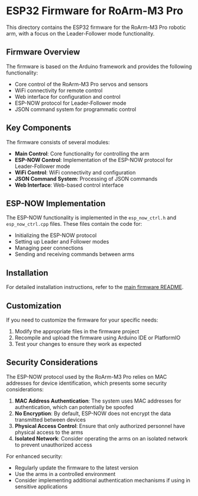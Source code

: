 # ESP32 Firmware for RoArm-M3 Pro

This directory contains the ESP32 firmware for the RoArm-M3 Pro robotic arm, with a focus on the Leader-Follower mode functionality.

## Firmware Overview

The firmware is based on the Arduino framework and provides the following functionality:

- Core control of the RoArm-M3 Pro servos and sensors
- WiFi connectivity for remote control
- Web interface for configuration and control
- ESP-NOW protocol for Leader-Follower mode
- JSON command system for programmatic control

## Key Components

The firmware consists of several modules:

- **Main Control**: Core functionality for controlling the arm
- **ESP-NOW Control**: Implementation of the ESP-NOW protocol for Leader-Follower mode
- **WiFi Control**: WiFi connectivity and configuration
- **JSON Command System**: Processing of JSON commands
- **Web Interface**: Web-based control interface

## ESP-NOW Implementation

The ESP-NOW functionality is implemented in the `esp_now_ctrl.h` and `esp_now_ctrl.cpp` files. These files contain the code for:

- Initializing the ESP-NOW protocol
- Setting up Leader and Follower modes
- Managing peer connections
- Sending and receiving commands between arms

## Installation

For detailed installation instructions, refer to the [main firmware README](../README.md).

## Customization

If you need to customize the firmware for your specific needs:

1. Modify the appropriate files in the firmware project
2. Recompile and upload the firmware using Arduino IDE or PlatformIO
3. Test your changes to ensure they work as expected

## Security Considerations

The ESP-NOW protocol used by the RoArm-M3 Pro relies on MAC addresses for device identification, which presents some security considerations:

1. **MAC Address Authentication**: The system uses MAC addresses for authentication, which can potentially be spoofed
2. **No Encryption**: By default, ESP-NOW does not encrypt the data transmitted between devices
3. **Physical Access Control**: Ensure that only authorized personnel have physical access to the arms
4. **Isolated Network**: Consider operating the arms on an isolated network to prevent unauthorized access

For enhanced security:
- Regularly update the firmware to the latest version
- Use the arms in a controlled environment
- Consider implementing additional authentication mechanisms if using in sensitive applications
